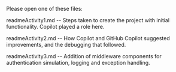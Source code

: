 Please open one of these files:

readmeActivity1.md -- Steps taken to create the project with initial functionality. Copilot played a role here.

readmeActivity2.md -- How Copilot and GitHub Copilot suggested improvements, and the debugging that followed.

readmeActivity3.md -- Addition of middleware components for authentication simulation, logging and exception handling.